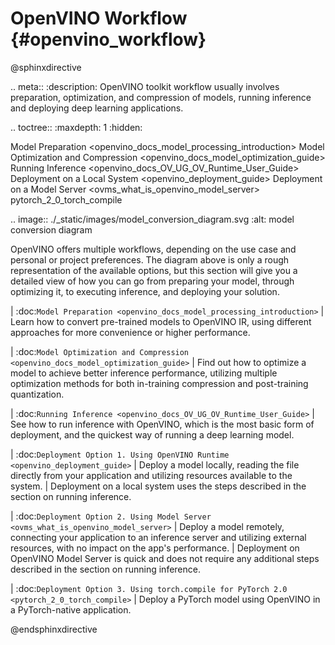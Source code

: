 # OpenVINO Workflow {#openvino_workflow}


@sphinxdirective

.. meta::
   :description: OpenVINO toolkit workflow usually involves preparation, 
                 optimization, and compression of models, running inference and 
                 deploying deep learning applications.

.. toctree::
   :maxdepth: 1
   :hidden:

   Model Preparation <openvino_docs_model_processing_introduction>
   Model Optimization and Compression <openvino_docs_model_optimization_guide>
   Running Inference <openvino_docs_OV_UG_OV_Runtime_User_Guide>
   Deployment on a Local System  <openvino_deployment_guide>
   Deployment on a Model Server <ovms_what_is_openvino_model_server>
   pytorch_2_0_torch_compile
   

.. image:: ./_static/images/model_conversion_diagram.svg
   :alt: model conversion diagram

OpenVINO offers multiple workflows, depending on the use case and personal or project preferences.
The diagram above is only a rough representation of the available options, but this section will
give you a detailed view of how you can go from preparing your model, through optimizing it,
to executing inference, and deploying your solution. 


| :doc:`Model Preparation <openvino_docs_model_processing_introduction>`
|    Learn how to convert pre-trained models to OpenVINO IR, using different approaches for more convenience or higher performance.


| :doc:`Model Optimization and Compression <openvino_docs_model_optimization_guide>`
|    Find out how to optimize a model to achieve better inference performance, utilizing multiple optimization methods for both in-training compression and post-training quantization. 


| :doc:`Running Inference <openvino_docs_OV_UG_OV_Runtime_User_Guide>`
|    See how to run inference with OpenVINO, which is the most basic form of deployment, and the quickest way of running a deep learning model.

| :doc:`Deployment Option 1. Using OpenVINO Runtime <openvino_deployment_guide>` 
|    Deploy a model locally, reading the file directly from your application and utilizing resources available to the system.
|    Deployment on a local system uses the steps described in the section on running inference.


| :doc:`Deployment Option 2. Using Model Server <ovms_what_is_openvino_model_server>`
|    Deploy a model remotely, connecting your application to an inference server and utilizing external resources, with no impact on the app's performance.
|    Deployment on OpenVINO Model Server is quick and does not require any additional steps described in the section on running inference.


| :doc:`Deployment Option 3. Using torch.compile for PyTorch 2.0  <pytorch_2_0_torch_compile>`
|    Deploy a PyTorch model using OpenVINO in a PyTorch-native application.



@endsphinxdirective